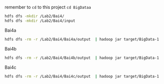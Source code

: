 remember to `cd` to this project `cd BigDataa`

```bash
hdfs dfs -mkdir /Lab2/Bai4/
hdfs dfs -mkdir /Lab2/Bai4/input
```

Bai4a
```bash
hdfs dfs -rm -r /Lab2/Bai4/Bai4a/output  | hadoop jar target/BigData-1.0-SNAPSHOT.jar com.bigdata.Lab2.Lab2_Bai4.Bai4a /Lab2/Bai4/input /Lab2/Bai4/Bai4a/output 100000
```

Bai4b
```bash
hdfs dfs -rm -r /Lab2/Bai4/Bai4b/output  | hadoop jar target/BigData-1.0-SNAPSHOT.jar com.bigdata.Lab2.Lab2_Bai4.Bai4b /Lab2/Bai4/input /Lab2/Bai4/Bai4b/output
```

Bai4c
```bash
hdfs dfs -rm -r /Lab2/Bai4/Bai4c/output  | hadoop jar target/BigData-1.0-SNAPSHOT.jar com.bigdata.Lab2.Lab2_Bai4.Bai4c /Lab2/Bai4/input /Lab2/Bai4/Bai4c/output
```